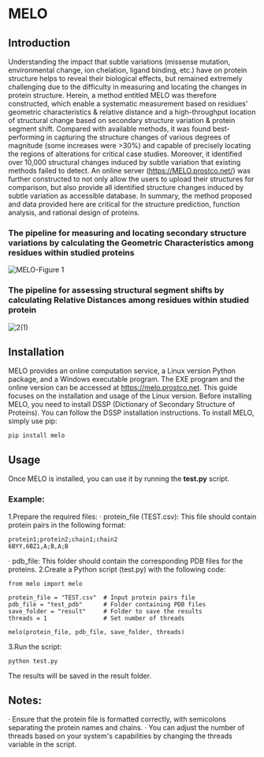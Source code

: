 # MELO
## Introduction 
Understanding the impact that subtle variations (missense mutation, environmental change, ion chelation, ligand binding, etc.) have on protein structure helps to reveal their biological effects, but remained extremely challenging due to the difficulty in measuring and locating the changes in protein structure. Herein, a method entitled MELO was therefore constructed, which enable a systematic measurement based on residues’ geometric characteristics & relative distance and a high-throughput location of structural change based on secondary structure variation & protein segment shift. Compared with available methods, it was found best-performing in capturing the structure changes of various degrees of magnitude (some increases were >30%) and capable of precisely locating the regions of alterations for critical case studies. Moreover, it identified over 10,000 structural changes induced by subtle variation that existing methods failed to detect. An online server (https://MELO.prostco.net/) was further constructed to not only allow the users to upload their structures for comparison, but also provide all identified structure changes induced by subtle variation as accessible database. In summary, the method proposed and data provided here are critical for the structure prediction, function analysis, and rational design of proteins.
### The pipeline for measuring and locating secondary structure variations by calculating the Geometric Characteristics among residues within studied proteins
![MELO-Figure 1](https://github.com/user-attachments/assets/f8bc982e-820f-47b1-8b60-0c4462e41b8d)
### The pipeline for assessing structural segment shifts by calculating Relative Distances among residues within studied protein
![2(1)](https://github.com/user-attachments/assets/b823556f-8d23-4deb-9408-7af5f1729153)
## Installation
MELO provides an online computation service, a Linux version Python package, and a Windows executable program. The EXE program and the online version can be accessed at https://melo.prostco.net. This guide focuses on the installation and usage of the Linux version.
Before installing MELO, you need to install DSSP (Dictionary of Secondary Structure of Proteins). You can follow the DSSP installation instructions.
To install MELO, simply use pip:
```
pip install melo
```
## Usage
Once MELO is installed, you can use it by running the **test.py** script.
### Example:
1.Prepare the required files:
  · protein_file (TEST.csv): This file should contain protein pairs in the following format:
```
protein1;protein2;chain1;chain2
6BYY,6BZ1,A;B,A;B
```
  · pdb_file: This folder should contain the corresponding PDB files for the proteins.
2.Create a Python script (test.py) with the following code:
```
from melo import melo

protein_file = "TEST.csv"  # Input protein pairs file
pdb_file = "test_pdb"      # Folder containing PDB files
save_folder = "result"     # Folder to save the results
threads = 1                # Set number of threads

melo(protein_file, pdb_file, save_folder, threads)
```
3.Run the script:
```
python test.py
```
The results will be saved in the result folder.
## Notes:
  · Ensure that the protein file is formatted correctly, with semicolons separating the protein names and chains.
  · You can adjust the number of threads based on your system's capabilities by changing the threads variable in the script.
